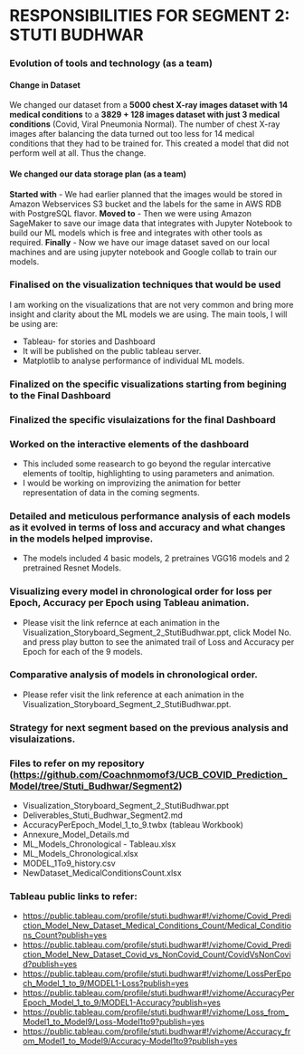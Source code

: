# RESPONSIBILITIES FOR SEGMENT 2: STUTI BUDHWAR

### Evolution of tools and technology (as a team)
#### Change in Dataset
We changed our dataset from a **5000 chest X-ray images dataset with 14 medical conditions** to a **3829 + 128 images dataset with just 3 medical conditions** (Covid, Viral Pneumonia Normal). The number of chest X-ray images after balancing the data turned out too less for 14 medical conditions that they had to be trained for. This created a model that did not perform well at all. Thus the change.

#### We changed our data storage plan (as a team)
**Started with** - We had earlier planned that the images would be stored in Amazon Webservices S3 bucket and the labels for the same in AWS RDB with PostgreSQL flavor. 
**Moved to** - Then we were using Amazon SageMaker to save our image data that integrates with Jupyter Notebook to build our ML models which is free and integrates with other tools as required.
**Finally** - Now we have our image dataset saved on our local machines and are using jupyter notebook and Google collab to train our models.

### Finalised on the visualization techniques that would be used
I am working on the visualizations that are not very common and bring more insight and clarity about the ML models we are using. The main tools, I will be using are:
* Tableau- for stories and Dashboard
* It will be published on the public tableau server.
* Matplotlib to analyse performance of individual ML models.

### Finalized on the specific visualizations starting from begining to the Final Dashboard

### Finalized the specific visulaizations for the final Dashboard

### Worked on the interactive elements of the dashboard
* This included some reasearch to go beyond the regular intercative elements of tooltip, highlighting to using parameters and animation.
* I would be working on improvizing the animation for better representation of data in the coming segments.

### Detailed and meticulous performance analysis of each models as it evolved in terms of loss and accuracy and what changes in the models helped improvise.
* The models included 4 basic models, 2 pretraines VGG16 models and 2 pretrained Resnet Models.

### Visualizing every model in chronological order for loss per Epoch, Accuracy per Epoch using Tableau animation.
* Please visit the link refernce at each animation in the Visualization_Storyboard_Segment_2_StutiBudhwar.ppt, click Model No. and press play button to see the animated trail of Loss and Accuracy per Epoch for each of the 9 models.

### Comparative analysis of models in chronological order.
* Please refer visit the link reference at each animation in the Visualization_Storyboard_Segment_2_StutiBudhwar.ppt.

### Strategy for next segment based on the previous analysis and visulaizations.

### Files to refer on my repository (https://github.com/Coachnmomof3/UCB_COVID_Prediction_Model/tree/Stuti_Budhwar/Segment2)
* Visualization_Storyboard_Segment_2_StutiBudhwar.ppt
* Deliverables_Stuti_Budhwar_Segment2.md
* AccuracyPerEpoch_Model_1_to_9.twbx (tableau Workbook)
* Annexure_Model_Details.md
* ML_Models_Chronological - Tableau.xlsx
* ML_Models_Chronological.xlsx
* MODEL_1To9_history.csv
* NewDataset_MedicalConditionsCount.xlsx
	
### Tableau public links to refer:
 
* https://public.tableau.com/profile/stuti.budhwar#!/vizhome/Covid_Prediction_Model_New_Dataset_Medical_Conditions_Count/Medical_Conditions_Count?publish=yes
* https://public.tableau.com/profile/stuti.budhwar#!/vizhome/Covid_Prediction_Model_New_Dataset_Covid_vs_NonCovid_Count/CovidVsNonCovid?publish=yes
* https://public.tableau.com/profile/stuti.budhwar#!/vizhome/LossPerEpoch_Model_1_to_9/MODEL1-Loss?publish=yes
* https://public.tableau.com/profile/stuti.budhwar#!/vizhome/AccuracyPerEpoch_Model_1_to_9/MODEL1-Accuracy?publish=yes
* https://public.tableau.com/profile/stuti.budhwar#!/vizhome/Loss_from_Model1_to_Model9/Loss-Model1to9?publish=yes
* https://public.tableau.com/profile/stuti.budhwar#!/vizhome/Accuracy_from_Model1_to_Model9/Accuracy-Model1to9?publish=yes







